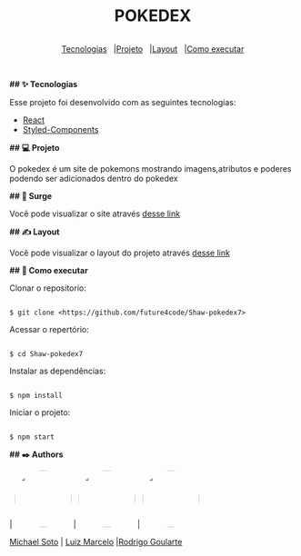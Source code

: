 
<h1 align="center">
POKEDEX

</h1>
  
<div style="display:flex; justify-content:center;" >

<a href="#-tecnologias">Tecnologias</a>   |

<a href="#-projeto">Projeto</a>   |

<a href="#-layout">Layout</a>   |

<a href="#-como-executar">Como executar</a>
</div>
<br>

**## ✨ Tecnologias**

Esse projeto foi desenvolvido com as seguintes tecnologias:

- [React](https://pt-br.reactjs.org/)
- [Styled-Components](https://styled-components.com/)


**## 💻 Projeto**

O pokedex é um site de pokemons mostrando imagens,atributos e poderes podendo ser adicionados dentro do pokedex

**## 👀 Surge**

Você pode visualizar o site  através [desse link](https://shaw-pokedex7.surge.sh/)

**## ✍ Layout**

Você pode visualizar o layout do projeto através [desse link](https://www.figma.com/file/RnqwBq1bauzJigyOdoWl0K/Pokedex-7?node-id=0%3A1)

**## 🚀 Como executar**

Clonar o repositorio:

```

$ git clone <https://github.com/future4code/Shaw-pokedex7>

```

Acessar o repertório:

```

$ cd Shaw-pokedex7 

```

Instalar as dependências:

```

$ npm install

```

Iniciar o projeto:

```

$ npm start

```

**## ✒️ Authors**

| <img src='https://github.com/nicksoto1.png' style="border-radius: 50%;"  width="100px;" /> | <img src='https://github.com/Luizmarcelofleite.png' style="border-radius: 50%;"  width=100px;/> | <img src='https://github.com/rodrigoularte.png' style="border-radius: 50%;"  width="100px;" /> 



 [Michael Soto](https://github.com/nicksoto1)                                              | [Luiz Marcelo](https://github.com/Luizmarcelofleite)                                               |[Rodrigo Goularte](https://github.com/rodrigoularte)                                                            